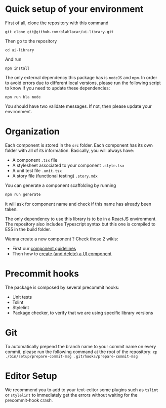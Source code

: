 # Quick setup of your environment

First of all, clone the repository with this command

```
git clone git@github.com:blablacar/ui-library.git
```

Then go to the repository

```
cd ui-library
```

And run

```
npm install
```

The only external dependency this package has is `nodeJS` and `npm`. In order to avoid errors due to different local versions, please run the following script to know if you need to update these dependencies:

```
npm run bla node
```

You should have two validate messages. If not, then please update your environment.

# Organization

Each component is stored in the `src` folder. Each component has its own folder with all of its information. Basically, you will always have:

- A component `.tsx` file
- A stylesheet associated to your component `.style.tsx`
- A unit test file `.unit.tsx`
- A story file (functional testing) `.story.mdx`

You can generate a component scaffolding by running

```bash
npm run generate
```

it will ask for component name and check if this name has already been taken.

The only dependency to use this library is to be in a ReactJS environment. The repository also includes Typescript syntax but this one is compiled to ES5 in the build folder.

Wanna create a new component ? Check those 2 wikis:

- First our [component guidelines](https://github.com/blablacar/ui-library/wiki/Component-guidelines)
- Then how to [create (and delete) a UI component](<https://github.com/blablacar/ui-library/wiki/Create-(and-delete)-a-UI-component>)

# Precommit hooks

The package is composed by several precommit hooks:

- Unit tests
- Tslint
- Stylelint
- Package checker, to verify that we are using specific library versions

# Git

To automatically prepend the branch name to your commit name on every commit, please run the following command at the root of the repository:
`cp ./bin/setup/prepare-commit-msg .git/hooks/prepare-commit-msg`

# Editor Setup

We recommend you to add to your text-editor some plugins such as `tslint` or `stylelint` to immediately get the errors without waiting for the precommit-hook crash.
